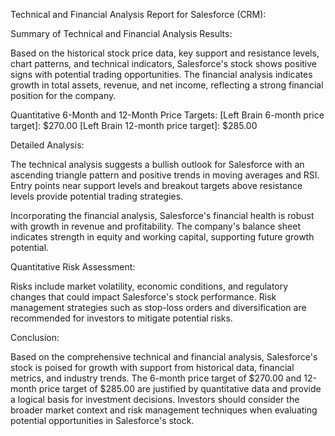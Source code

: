Technical and Financial Analysis Report for Salesforce (CRM):

Summary of Technical and Financial Analysis Results:

Based on the historical stock price data, key support and resistance levels, chart patterns, and technical indicators, Salesforce's stock shows positive signs with potential trading opportunities. The financial analysis indicates growth in total assets, revenue, and net income, reflecting a strong financial position for the company.

Quantitative 6-Month and 12-Month Price Targets:
[Left Brain 6-month price target]: $270.00
[Left Brain 12-month price target]: $285.00

Detailed Analysis:

The technical analysis suggests a bullish outlook for Salesforce with an ascending triangle pattern and positive trends in moving averages and RSI. Entry points near support levels and breakout targets above resistance levels provide potential trading strategies.

Incorporating the financial analysis, Salesforce's financial health is robust with growth in revenue and profitability. The company's balance sheet indicates strength in equity and working capital, supporting future growth potential.

Quantitative Risk Assessment:

Risks include market volatility, economic conditions, and regulatory changes that could impact Salesforce's stock performance. Risk management strategies such as stop-loss orders and diversification are recommended for investors to mitigate potential risks.

Conclusion:

Based on the comprehensive technical and financial analysis, Salesforce's stock is poised for growth with support from historical data, financial metrics, and industry trends. The 6-month price target of $270.00 and 12-month price target of $285.00 are justified by quantitative data and provide a logical basis for investment decisions. Investors should consider the broader market context and risk management techniques when evaluating potential opportunities in Salesforce's stock.